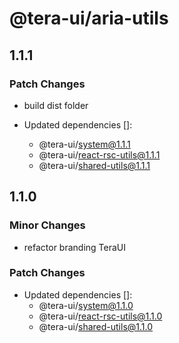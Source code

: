 # @tera-ui/aria-utils

## 1.1.1

### Patch Changes

- build dist folder

- Updated dependencies []:
  - @tera-ui/system@1.1.1
  - @tera-ui/react-rsc-utils@1.1.1
  - @tera-ui/shared-utils@1.1.1

## 1.1.0

### Minor Changes

- refactor branding TeraUI

### Patch Changes

- Updated dependencies []:
  - @tera-ui/system@1.1.0
  - @tera-ui/react-rsc-utils@1.1.0
  - @tera-ui/shared-utils@1.1.0
